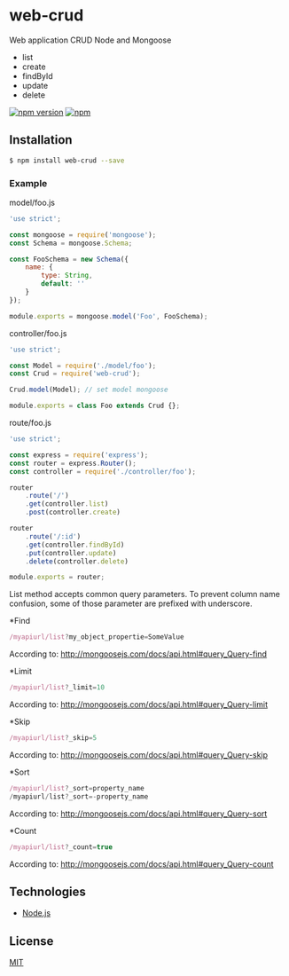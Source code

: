 # web-crud

Web application CRUD Node and Mongoose
- list
- create
- findById
- update
- delete


[![npm version](https://badge.fury.io/js/web-crud.svg)](https://badge.fury.io/js/web-crud)
[![npm](https://img.shields.io/npm/dt/web-crud.svg)](https://www.npmjs.com/package/web-crud)

## Installation

```sh
$ npm install web-crud --save
```

### Example

model/foo.js
```js
'use strict';

const mongoose = require('mongoose');
const Schema = mongoose.Schema;

const FooSchema = new Schema({
    name: {
        type: String,
        default: ''
    }
});

module.exports = mongoose.model('Foo', FooSchema);
```

controller/foo.js
```js
'use strict';

const Model = require('./model/foo');
const Crud = require('web-crud');

Crud.model(Model); // set model mongoose

module.exports = class Foo extends Crud {};
```

route/foo.js
```js
'use strict';

const express = require('express');
const router = express.Router();
const controller = require('./controller/foo');

router
    .route('/')
    .get(controller.list)
    .post(controller.create)

router
    .route('/:id')
    .get(controller.findById)
    .put(controller.update)
    .delete(controller.delete)

module.exports = router;
```

List method accepts common query parameters. To prevent column name confusion, some of those parameter are prefixed with underscore.

*Find
```js
/myapiurl/list?my_object_propertie=SomeValue
```
According to: http://mongoosejs.com/docs/api.html#query_Query-find

*Limit
```js
/myapiurl/list?_limit=10
```
According to: http://mongoosejs.com/docs/api.html#query_Query-limit

*Skip
```js
/myapiurl/list?_skip=5
```
According to: http://mongoosejs.com/docs/api.html#query_Query-skip

*Sort
```js
/myapiurl/list?_sort=property_name
/myapiurl/list?_sort=-property_name
```
According to: http://mongoosejs.com/docs/api.html#query_Query-sort

*Count
```js
/myapiurl/list?_count=true
```
According to: http://mongoosejs.com/docs/api.html#query_Query-count

## Technologies
- [Node.js](https://nodejs.org)

## License

[MIT](LICENSE)
